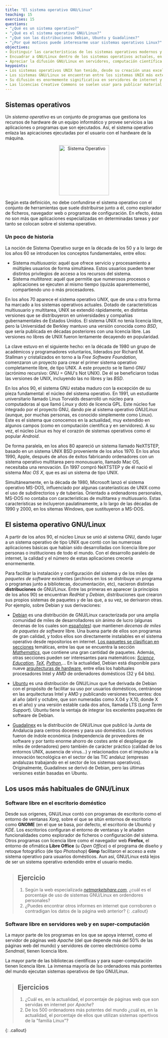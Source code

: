 ```yaml
---
title: "El sistema operativo GNU/Linux"
teaching: 15
exercises: 15
questions:
- "¿Qué es un sistema operativo?"
- "¿Qué es el sistema operativo GNU/Linux?"
- "¿Qué son las distribuciones Debian, Ubuntu y Guadalinex?"
- "¿Por qué motivos puede interesarme usar sistemas operativos Linux?"
objectives:
- Distinguir las características de los sistemas operativos modernos y recordar su historia.
- Encuadrar a GNU/Linux dentro de los sistemas operativos actuales, en particular Ubuntu y Guadalinex.
- Apreciar la difusión GNU/Linux en servidores, computación científica y sistemas móviles.
keypoints:
- Los sistemas operativos UNIX han tenido, desde su creación unas excelentes propiedades
- Los sistemas GNU/Linux se encuentran entre los sistemas UNIX más extendidos
- Su difusión es enormemente significativa en servidores de internet y en computación científica
- Las licencias Creative Commons se suelen usar para publicar material multimedia con licencia libre
---
```


## Sistemas operativos

Un *sistema operativo* es un conjunto de programas que gestiona los recursos de hardware de un equipo informático y provee servicios a las aplicaciones o programas que son ejecutados. Así, el sistema operativo enlaza las apicaciones ejecutadas por el usuario con el hardware de la máquina.

<center> <img src="https://upload.wikimedia.org/wikipedia/commons/thumb/d/dc/Operating_system_placement-es.svg/250px-Operating_system_placement-es.svg.png" alt="Sistema Operativo" style="width: 160px;"/> </center>

Según esta definición, no debe confundirse el sistema operativo con el
conjunto de herramientas que suele distribuirse junto a él, como
explorador de ficheros, navegador web o programas de configuración. En
efecto, éstas no son más que aplicaciones especializadas en
determinadas tareas y por tanto se colocan sobre el sistema operativo.

### Un poco de historia

La noción de Sistema Operativo surge en la década de los 50 y a lo
largo de los años 60 se introducen los conceptos fundamentales, entre ellos:

- Sistema *multiusuario*: aquél que ofrece servicio y procesamiento a
  múltiples usuarios de forma simultánea. Estos usuarios pueden tener
  distintos privilegios de acceso a los recursos del sistema.
- Sistema *multitarea*: aquél que permitie que numerosos procesos o
  aplicaciones se ejecuten al mismo tiempo (quizás aparentemente),
  compartiendo uno o más procesadores.

En los años 70 aparece el sistema operativo *UNIX*, que de una u otra
forma ha marcado a los sistemas operativos actuales. Dotado de
características multiusuario y multitarea, UNIX se extendió
rápidamente, en distintas versiones que se distribuyeron en
universidades y compañías gubernamentales de Estados Unidos. El
sistema UNIX no tenía licencia libre, pero la Universidad de Berkley
mantuvo una versión conocida como *BSD*, que sería publicada en
décadas posteriores con una licencia libre. Las versiones no libres de
UNIX fueron lentamente decayendo en popularidad.

La clave estuvo en el siguiente hecho: en la década de 1980 un grupo
de académicos y programadores voluntarios, liderados por Richard
M. Stallman y cristalizados en torno a la *Free Software Foundation*,
comenzaron un proyecto para crear el primer sistema operativo
completamente libre, de tipo UNIX. A este proyecto se le llamó *GNU*
(acrónimo recursivo: GNU = GNU's Not UNIX). De él se beneficiaron
todas las versiones de UNIX, incluyendo las no libres y las *BSD*.

En los años 90, el sistema GNU estaba maduro con la excepción de su
pieza fundamental: el núcleo del sistema operativo. En 1991, un
estudiante universitario llamado Linus Torvalds desarrolló un núcleo
para computadoras al que llamó *Linux* y dotó de licencia GPL. Este
núcleo fue integrado por el proyecto GNU, dando pie al sistema
operativo *GNU/Linux* (aunque, por muchas personas, es conocido
simplemente como Linux). Este es el sistema que conocemos en la
actualidad, muy extendido en algunos campos (como en computación
científica y en servidores). A su vez, el núcleo *Linux* es hoy el
corazón de sistemas operativos como el popular *Android*.

De forma paralela, en los años 80 apareció un sistema llamado
NeXTSTEP, basado en un sistema UNIX BSD proveniente de los
años 1970. En los años 1990, Apple, después de años de éxitos
fabricando ordenadores con un sistema operativo multitarea pero
monousuario, llamado Mac OS, necesitaba una renovación. En 1997 compró
NeXTSTEP y de él nació el sistema *Mac OS X*, que es así un
sistema de tipo UNIX.

Simultáneamente, en la década de 1980, Microsoft lanzó el sistema
operativo MS-DOS, influenciado por algunas carateríasticas de UNIX
como el uso de subdirectorios y de tuberías. Orientado a ordenadores
personales, MS-DOS no contaba con características de multitarea y
multiusuario. Estas características se incluyeron paulatinamente, a lo
largo de las décadas de 1990 y 2000, en los sitemas Windows, que
sustituyeron a MS-DOS.

## El sistema operativo GNU/Linux

A partir de los años 90, el núcleo Linux se unió al sistema GNU, dando
lugar a un sistema operativo de tipo UNIX que contó con las numerosas
aplicaciones básicas que habían sido desarrolladas con licencia libre
por personas o instituciones de todo el mundo. Con el desarrollo
paralelo de internet, la calidad y el número de estas aplicaciones
crecería enormemente.

Para facilitar la instalación y configuración del sistema y de
los miles de *paquetes de software* existentes (archivos en los se
distribuye un programa o programas junto a bibliotecas, documentación,
etc), nacieron distintas **distribuciones**
de GNU/Linux. Entre las primeras en aparecer (a principios de los años
90) se encuentran *RedHat* y *Debian*, distribuciones que crearon sus
propios sistemas de paquetes y de las que, a su vez, se derivaron
otras. Por ejemplo, sobre Debian y sus derivaciones:

- [Debian](https://www.debian.org) es una distribución de GNU/Linux caracterizada por una amplia comunidad de miles de desarrolladores sin ánimo de lucro (algunas decenas de los cuales son [españoles](https://www.debian.org/international/spanish/desarrolladores)) que mantienen *decenas de miles de paquetes de software* libre. Una buena parte de ellos son programas de gran calidad, y todos ellos son directamente instalables en el sistema operativo desde repositorios en internet.  [Los paquetes se clasifican en secciones](https://packages.debian.org/stable/) temáticas, entre las que se encuentra la sección [*Mathematics*](https://packages.debian.org/stable/math/), que contiene una gran cantidad de paquetes. Además, otras secciones pueden ser interesantes para matemáticos: [*Science*](https://packages.debian.org/jessie/science/), [*Education*](https://packages.debian.org/jessie/education/), [*TeX*](https://packages.debian.org/jessie/tex/), [*Python*](https://packages.debian.org/jessie/python/),...  En la actualidad, Debian está disponible para nueve [arquitecturas de hardware](https://www.debian.org/ports/index.es.html#portlist-released), entre ellas los habituales procesadores Intel y AMD de ordenadores domésticos (32 y 64 bits).

- [Ubuntu](https://www.ubuntu.com/) es una distribución de GNU/Linux que fue derivada de Debian con el propósito de facilitar su uso por usuarios domésticos, centránose en las arquitecturas Intel y AMD y publicando versiones frecuentes: dos al año (abril y octubre, que son numeradas como X.04 y X.10, donde X es el año) y una versión estable cada dos años, llamada LTS (*Long Term Support*). Ubuntu tiene la ventaja de integrar los excelentes paquetes de software de Debian.

- [Guadalinex](http://www.guadalinex.org/) es la  distribución de GNU/Linux que publicó la Junta de Andalucía para centros docenes y para uso doméstico. Los motivos fueron de índole económica (independencia de proveedores de software y por tanto enorme ahorro de costes ante el despliegue de miles de ordenadores) pero también de carácter práctico (calidad de los entornos UNIX, ausencia de virus...) y relacionados con el impulso a la innovación tecnológica en el sector de las TIC andaluz (empresas andaluzas trabajando en el sector de los sistemas operativos). Originalmente, Guadalinex se derivó de Debian, pero las últimas versiones están basadas en Ubuntu.

## Los usos más habituales de GNU/Linux

### Software libre en el escritorio doméstico

Desde sus orígenes, GNU/Linux contó con programas de escritorio como
el entorno de ventanas *Xorg*, sobre el que se sitún entornos de
escritorio como **GNOME** (en el que se basa, por defecto, el
escritorio de Ubuntu) y *KDE*. Los escritorios configuran el entorno de
ventanas y le añaden funcionalidades como explorador de ficheros o
configuración del sistema. Otros programas con licencia libre como el
navegador web **Firefox**, el entorno de ofimática **Libre Office** (u
*Open Office*) o el programa de diseño y retoque fotográfico (de tipo
*Photoshop*) **Gimp** facilitaron el acceso a este sistema operativo para usuarios domésticos.
Aun así, GNU/Linux está lejos de ser un sistema operativo extendido entre el usuario medio.

> ## Ejercicio
>
> 1. Según la web especializada [*netmarketshare.com*](https://www.netmarketshare.com/operating-system-market-share.aspx), ¿cuál es el porcentaje de uso de sistemas GNU/Linux en ordendores personales?
> 2. ¿Puedes encontrar otros informes en internet que corroboren o contradigan los datos de la página web anterior?
{: .callout}

### Software libre en servidores web y en super-computación

La mayor parte de los programas en los que se apoya internet, como el
servidor de páginas web *Apache* (del que depende más del 50% de las
páginas web del mundo) y servidores de correo electrónico como
*Sendmail*, tienen licencia libre.

La mayor parte de las bibliotecas científicas y para super-computación
tienen licencia libre. La inmensa mayoría de lso ordenadores más
pontentes del mundo ejecutan sistemas operativos de tipo GNU/Linux.

> ## Ejercicios
>
> 1. ¿Cuál es, en la actualidad, el porcentaje de páginas web que son servidas en internet por *Apache*?
> 2. De los 500 ordenadores más potentes del mundo ¿cuál es, en la actualidad, el porcentaje de ellos que utilizan sistemas opertivos de la "familia Linux"?
>
{: .callout}
